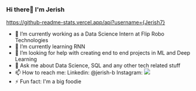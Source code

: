 ### Hi there👋 I'm Jerish
https://github-readme-stats.vercel.app/api?username={Jerish7}
- 🔭 I’m currently working as a Data Science Intern at Flip Robo Technologies
- 🌱 I’m currently learning RNN 
- 🤔 I’m looking for help with creating end to end projects in ML and Deep Learning
- 💬 Ask me about Data Science, SQL and any other tech related stuff
- 📫 How to reach me: Linkedin: @jerish-b Instagram: <img src="{https://img.shields.io/badge/Instagram-E4405F?style=for-the-badge&logo=instagram&logoColor=white}" />
- ⚡ Fun fact: I'm a big foodie

